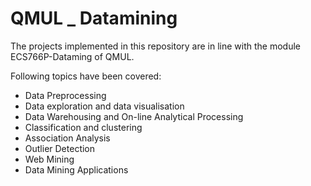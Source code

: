 # QMUL _ Datamining

The projects implemented in this repository are in line with the module ECS766P-Dataming of QMUL.

Following topics have been covered:
- Data Preprocessing
- Data exploration and data visualisation
- Data Warehousing and On-line Analytical Processing
- Classification and clustering
- Association Analysis
- Outlier Detection
- Web Mining
- Data Mining Applications
